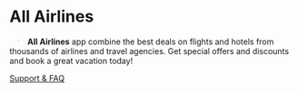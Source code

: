 # All Airlines

<img src="http://travelmobilecommunity.github.io/airlines/Airlines.svg" style="zoom:10%; float: left; padding: 50px 150px" />**All Airlines** app combine the best deals on flights and hotels from thousands of airlines and travel agencies. Get special offers and discounts and book a great vacation today!

[Support & FAQ](https://allairlines.nethouse.ru)

